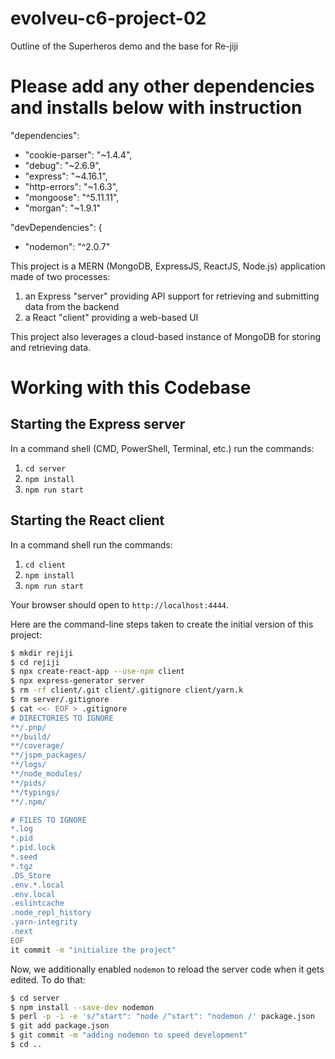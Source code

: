 # evolveu-c6-project-02

Outline of the Superheros demo and the base for Re-jiji

# Please add any other dependencies and installs below with instruction 
"dependencies": 
*   "cookie-parser": "~1.4.4",
*   "debug": "~2.6.9",
*   "express": "~4.16.1",
*   "http-errors": "~1.6.3",
*   "mongoose": "^5.11.11",
*   "morgan": "~1.9.1"

  "devDependencies": {
*   "nodemon": "^2.0.7"

This project is a MERN (MongoDB, ExpressJS, ReactJS, Node.js) application made
of two processes:
   1. an Express "server" providing API support for retrieving and submitting
   data from the backend
   1. a React "client" providing a web-based UI

This project also leverages a cloud-based instance of MongoDB for storing
and retrieving data.

# Working with this Codebase

## Starting the Express server

In a command shell (CMD, PowerShell, Terminal, etc.) run the commands:
1. `cd server`
1. `npm install`
1. `npm run start`

## Starting the React client

In a command shell run the commands:
1. `cd client`
1. `npm install`
1. `npm run start`

Your browser should open to `http://localhost:4444`.

Here are the command-line steps taken to create the initial version of this project:
```bash
$ mkdir rejiji
$ cd rejiji
$ npx create-react-app --use-npm client
$ npx express-generator server
$ rm -rf client/.git client/.gitignore client/yarn.k
$ rm server/.gitignore
$ cat <<- EOF > .gitignore
# DIRECTORIES TO IGNORE
**/.pnp/
**/build/
**/coverage/
**/jspm_packages/
**/logs/
**/node_modules/
**/pids/
**/typings/
**/.npm/

# FILES TO IGNORE
*.log
*.pid
*.pid.lock
*.seed
*.tgz
.DS_Store
.env.*.local
.env.local
.eslintcache
.node_repl_history
.yarn-integrity
.next
EOF
it commit -m "initialize the project"
```

Now, we additionally enabled `nodemon` to reload the server code when it gets
edited.  To do that:
```bash
$ cd server
$ npm install --save-dev nodemon
$ perl -p -i -e 's/"start": "node /"start": "nodemon /' package.json
$ git add package.json 
$ git commit -m "adding nodemon to speed development"
$ cd ..
```